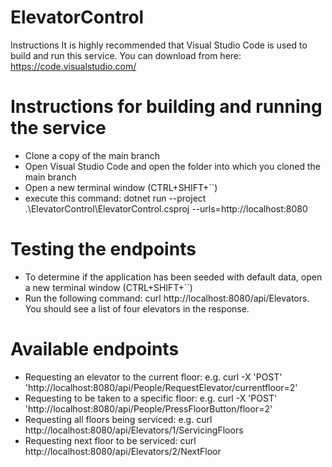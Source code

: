 # ElevatorControl

Instructions
It is highly recommended that Visual Studio Code is used to build and run this service.
You can download from here: https://code.visualstudio.com/

# Instructions for building and running the service
- Clone a copy of the main branch 
- Open Visual Studio Code and open the folder into which you cloned the main branch
- Open a new terminal window (CTRL+SHIFT+``)
- execute this command: dotnet run --project .\ElevatorControl\ElevatorControl.csproj --urls=http://localhost:8080

# Testing the endpoints
- To determine if the application has been seeded with default data, open a new terminal window (CTRL+SHIFT+``)
- Run the following command: curl http://localhost:8080/api/Elevators.  You should see a list of four elevators in the response.

# Available endpoints
- Requesting an elevator to the current floor: e.g. curl -X 'POST' 'http://localhost:8080/api/People/RequestElevator/currentfloor=2'
- Requesting to be taken to a specific floor: e.g. curl -X 'POST' 'http://localhost:8080/api/People/PressFloorButton/floor=2'
- Requesting all floors being serviced: e.g. curl http://localhost:8080/api/Elevators/1/ServicingFloors
- Requesting next floor to be serviced: curl http://localhost:8080/api/Elevators/2/NextFloor


